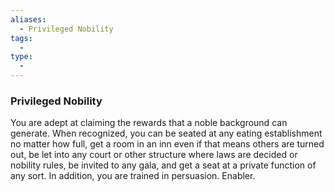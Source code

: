 ```yaml
---
aliases:
  - Privileged Nobility
tags:
  - 
type:
  - 
---
```

### Privileged Nobility

You are adept at claiming the rewards that a noble background can generate. When recognized, you can be seated at any eating establishment no matter how full, get a room in an inn even if that means others are turned out, be let into any court or other structure where laws are decided or nobility rules, be invited to any gala, and get a seat at a private function of any sort. In addition, you are trained in persuasion. Enabler.